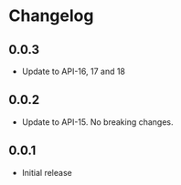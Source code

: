 # Changelog

## 0.0.3

- Update to API-16, 17 and 18

## 0.0.2

- Update to API-15. No breaking changes.

## 0.0.1 

- Initial release
